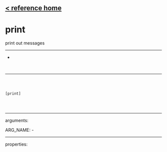 [< reference home](ceammc_lib.html)
---

# print


print out messages

---

-
<br>


---


```



[print]


            
```

---
arguments:

ARG_NAME: -<br>

---
properties:



